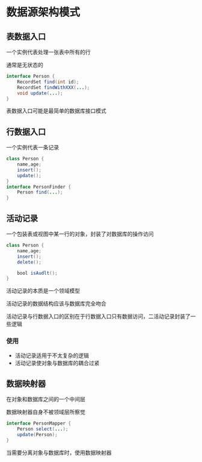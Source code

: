 # 数据源架构模式

## 表数据入口

一个实例代表处理一张表中所有的行

通常是无状态的

```java
interface Person {
    RecordSet find(int id);
    RecordSet findWithXXX(...);
    void update(...);
}
```

表数据入口可能是最简单的数据库接口模式

## 行数据入口

一个实例代表一条记录

```java
class Person {
    name,age;
    insert();
    update();
}
interface PersonFinder {
    Person find(...);
}
```

## 活动记录

一个包装表或视图中某一行的对象，封装了对数据库的操作访问

```java
class Person {
    name,age;
    insert();
    delete();

    bool isAudlt();
}
```

活动记录的本质是一个领域模型

活动记录的数据结构应该与数据库完全吻合

活动记录与行数据入口的区别在于行数据入口只有数据访问，二活动记录封装了一些逻辑

### 使用

- 活动记录适用于不太复杂的逻辑
- 活动记录使对象与数据库的耦合过紧

## 数据映射器

在对象和数据库之间的一个中间层

数据映射器自身不被领域层所察觉

```java
interface PersonMapper {
    Person select(...);
    update(Person);
}
```

当需要分离对象与数据库时，使用数据映射器
